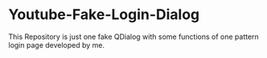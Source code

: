 # Youtube-Fake-Login-Dialog
This Repository is just one fake QDialog with some functions of one pattern login page developed by me.
